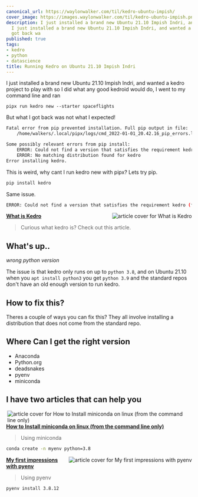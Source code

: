 ```yaml
---
canonical_url: https://waylonwalker.com/til/kedro-ubuntu-impish/
cover_image: https://images.waylonwalker.com/til/kedro-ubuntu-impish.png
description: I just installed a brand new Ubuntu 21.10 Impish Indri, and wanted a
  I just installed a brand new Ubuntu 21.10 Impish Indri, and wanted a But what I
  got back wa
published: true
tags:
- kedro
- python
- datascience
title: Running Kedro on Ubuntu 21.10 Impish Indri
---
```


I just installed a brand new Ubuntu 21.10 Impish Indri, and wanted a kedro project to play with so I did what any good kedroid would do, I went to my command line and ran

```
pipx run kedro new --starter spaceflights
```

But what I got back was not what I expected!

``` bash
Fatal error from pip prevented installation. Full pip output in file:
    /home/walkers/.local/pipx/logs/cmd_2022-01-01_20.42.16_pip_errors.log

Some possibly relevant errors from pip install:
    ERROR: Could not find a version that satisfies the requirement kedro (from versions: none)
    ERROR: No matching distribution found for kedro
Error installing kedro.
```

This is weird, why cant I run kedro new with pipx?  Lets try pip.

``` bash
pip install kedro
```

Same issue.

``` bash
ERROR: Could not find a version that satisfies the requirement kedro (from versions: none) ERROR: No matching distribution found for kedro
```


  <div class="onelinelink-wrapper">
      <a class="onelinelink" href="https://waylonwalker.com/what-is-kedro/">
          <img style="float: right;" align='right' src="https://images.waylonwalker.com/what-is-kedro-og_250x140.png" alt="article cover for 
 What is Kedro
"/>
          <p><strong>
 What is Kedro
</strong></p>
      </a>
  </div>


> Curious what kedro is?  Check out this article.

## What's up..
_wrong python version_

The issue is that kedro only runs on up to `python 3.8`, and on Ubuntu
21.10 when you `apt install python3` you get `python 3.9` and the
standard repos don't have an old enough version to run kedro.

## How to fix this?

Theres a couple of ways you can fix this?  They all involve installing a distribution that does not come from the standard repo.

## Where Can I get the right version

* Anaconda
* Python.org
* deadsnakes
* pyenv
* miniconda

## I have two articles that can help you


  <div class="onelinelink-wrapper">
      <a class="onelinelink" href="https://waylonwalker.com/install-miniconda/">
          <img style="float: right;" align='right' src="https://images.waylonwalker.com/install-miniconda-og_250x140.png" alt="article cover for 
 How to Install miniconda on linux (from the command line only)
"/>
          <p><strong>
 How to Install miniconda on linux (from the command line only)
</strong></p>
      </a>
  </div>


> Using miniconda

``` bash
conda create -n myenv python=3.8
```


  <div class="onelinelink-wrapper">
      <a class="onelinelink" href="https://waylonwalker.com/til/pyenv-first-impressions/">
          <img style="float: right;" align='right' src="https://images.waylonwalker.com/til/pyenv-first-impressions-og_250x140.png" alt="article cover for 
 My first impressions with pyenv
"/>
          <p><strong>
 My first impressions with pyenv
</strong></p>
      </a>
  </div>


> Using pyenv

``` bash
pyenv install 3.8.12
```
